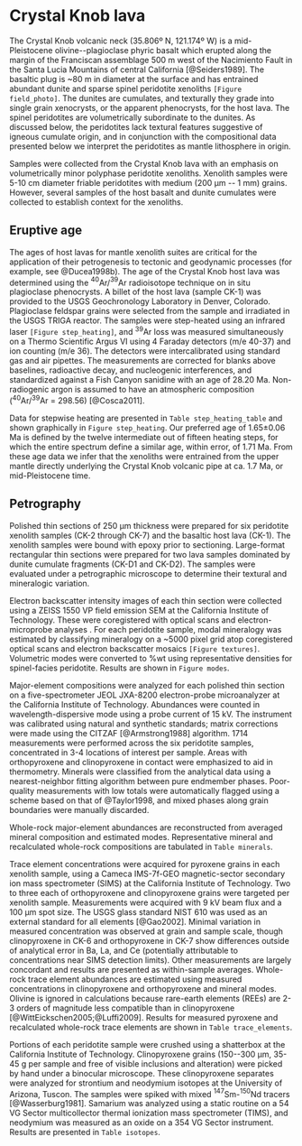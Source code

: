 # Crystal Knob lava

The Crystal Knob volcanic neck (35.806º N, 121.174º W) is a mid-Pleistocene
olivine--plagioclase phyric basalt which erupted along the margin of the
Franciscan assemblage 500 m west of the Nacimiento Fault in the Santa Lucia
Mountains of central California [@Seiders1989]. The basaltic plug is ~80
m in diameter at the surface and has entrained abundant dunite and sparse
spinel peridotite xenoliths `[Figure field_photo]`. The dunites are cumulates, and
texturally they grade into single grain xenocrysts, or the apparent
phenocrysts, for the host lava. The spinel peridotites are volumetrically
subordinate to the dunites. As discussed below, the peridotites lack textural
features suggestive of igneous cumulate origin, and in conjunction with the
compositional data presented below we interpret the peridotites as mantle
lithosphere in origin.

Samples were collected from the Crystal Knob lava with an
emphasis on volumetrically minor polyphase peridotite xenoliths.
Xenolith samples
were 5-10 cm diameter friable peridotites with medium (200 µm -- 1 mm)
grains. However, several samples of the host basalt and dunite cumulates were
collected to establish context for the xenoliths.

## Eruptive age

The ages of host lavas for mantle xenolith suites are critical for the
application of their petrogenesis to tectonic and geodynamic processes
(for example, see @Ducea1998b).
The age of the Crystal Knob host lava was determined
using the $^{40}$Ar/$^{39}$Ar radioisotope technique on in situ <!--?--> 
plagioclase phenocrysts. A billet
of the host lava (sample CK-1) was provided to the USGS Geochronology
Laboratory in Denver, Colorado. Plagioclase feldspar grains
were selected from the sample and irradiated in the USGS TRIGA reactor.
The samples were
step-heated using an infrared laser `[Figure step_heating]`, and $^{39}$Ar loss was
measured simultaneously on a Thermo Scientific Argus VI using 4 Faraday
detectors (m/e 40-37) and ion counting (m/e 36). The detectors were
intercalibrated using standard gas and air pipettes. The measurements
are corrected for blanks above baselines, radioactive decay, and
nucleogenic interferences, and standardized against a Fish Canyon
sanidine with an age of 28.20 Ma. Non-radiogenic argon is assumed to have
an atmospheric composition ($^{40}$Ar/$^{39}$Ar = 298.56) [@Cosca2011].

Data for stepwise heating are presented in `Table step_heating_table`
and shown graphically in `Figure step_heating`.
Our preferred age of 1.65±0.06 Ma is defined
by the twelve intermediate out of fifteen heating steps, for which the
entire spectrum define a similar age, within error, of 1.71 Ma. From
these age data we infer that the xenoliths were entrained
from the upper mantle directly underlying the Crystal
Knob volcanic pipe at ca. 1.7 Ma,
or mid-Pleistocene time.

## Petrography

Polished thin sections of 250 µm thickness were
prepared for six peridotite xenolith samples
(CK-2 through CK-7) and the basaltic host lava (CK-1). The
xenolith samples were bound with epoxy prior to sectioning.
Large-format rectangular thin sections were prepared for two lava samples dominated
by dunite cumulate fragments (CK-D1 and CK-D2).
The samples were evaluated under a petrographic microscope to determine
their textural and mineralogic variation.


Electron backscatter intensity
images of each thin section were collected using a ZEISS 1550 VP field
emission SEM at the California Institute of Technology. These were
coregistered with optical scans and electron-microprobe analyses <!-- should include these in supplementary material -->.
For each peridotite sample, modal mineralogy was estimated by classifying mineralogy on a
\~5000 pixel grid atop coregistered optical scans and electron
backscatter mosaics `[Figure textures]`. Volumetric modes were converted
to %wt using representative densities for spinel-facies
peridotite. <!--TODO: Maybe show these densities? --> Results are shown in
`Figure modes`. <!--Should make a table about this-->

<!--[[textures]]-->

<!--[[sample_petrography]]-->

Major-element compositions were
analyzed for each polished thin section on a five-spectrometer JEOL JXA-8200
electron-probe microanalyzer at the California Institute of Technology.
Abundances were counted in wavelength-dispersive mode using a probe
current of 15 kV. The instrument was calibrated using natural and
synthetic standards; matrix corrections were made using the CITZAF
[@Armstrong1988] algorithm. 1714 measurements were performed across the
six peridotite samples, concentrated in 3-4 locations of interest per
sample. <!-- 403 measurements of dunites and the basalt host were also taken,
but are not reported in this study. -->
Areas with orthopyroxene and clinopyroxene in contact were emphasized to
aid in thermometry. Minerals were classified from the analytical data
using a nearest-neighbor fitting algorithm between pure endmember
phases. Poor-quality measurements with low totals were automatically
flagged using a scheme based on that of @Taylor1998, and mixed phases
along grain boundaries were manually discarded.

Whole-rock major-element abundances are
reconstructed from averaged mineral composition and estimated modes.
Representative mineral and recalculated whole-rock compositions are
tabulated in `Table minerals`.

<!-- ## SIMS -->
Trace element concentrations were acquired for pyroxene grains
in each xenolith sample,
using a Cameca IMS-7f-GEO magnetic-sector secondary ion mass
spectrometer (SIMS) at the California Institute of Technology. Two to
three each of orthopyroxene and clinopyroxene grains were targeted per
xenolith sample. Measurements were acquired with 9 kV beam flux and a
100 µm spot size. The USGS glass standard NIST 610 was used as an
external standard for all elements [@Gao2002]<!-- this ref is for
LA-ICP-MS -->. Minimal variation in measured concentration was observed
at grain and sample scale, though clinopyroxene in CK-6 and
orthopyroxene in CK-7 show differences outside of analytical error in
Ba, La, and Ce (potentially attributable to concentrations near SIMS
detection limits). Other measurements are largely concordant and results
are presented as within-sample averages. Whole-rock trace element
abundances are estimated using measured concentrations in clinopyroxene
and orthopyroxene and mineral modes. Olivine is ignored in calculations
because rare-earth elements (REEs) are 2-3 orders of magnitude less
compatible than in clinopyroxene [@WittEickschen2005;@Luffi2009].
Results for measured pyroxene and recalculated whole-rock trace elements
are shown in `Table trace_elements`.

<!--## Isotopes-->
Portions of each peridotite sample were crushed using
a shatterbox at the California Institute of Technology. Clinopyroxene
grains (150--300 µm, 35-45 g per sample and free of visible
inclusions and alteration) were picked by hand under a binocular
microscope. These clinopyroxene separates were analyzed for strontium
and neodymium isotopes at the University of Arizona, Tuscon. The samples were
spiked with mixed $^{147}$Sm-$^{150}$Nd tracers [@Wasserburg1981]. <!--
Maybe some more info from Mihai? --> Samarium was analyzed using a
static routine on a 54 VG Sector multicollector thermal ionization mass
spectrometer (TIMS), and neodymium was measured as an oxide on a 354 VG
Sector instrument. Results are presented in `Table isotopes`.

